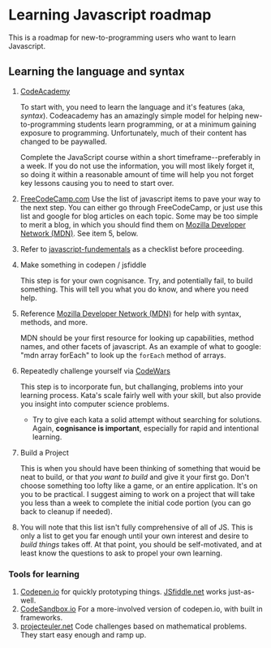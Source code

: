 

# Learning Javascript roadmap

This is a roadmap for new-to-programming users who want to learn Javascript.

## Learning the language and syntax

1. [CodeAcademy](https://www.codecademy.com/learn/javascript)

    To start with, you need to learn the language and it's features (aka, _syntax_). Codeacademy has an amazingly simple model for helping new-to-programming students learn programming, or at a minimum gaining exposure to programming. Unfortunately, much of their content has changed to be paywalled.

    Complete the JavaScript course within a short timeframe--preferably in a week. If you do not use the information, you will most likely forget it, so doing it within a reasonable amount of time will help you not forget key lessons causing you to need to start over.

2.  [FreeCodeCamp.com](https://www.freecodecamp.org/map#nested-collapseBasicJavaScript)
    Use the list of javascript items to pave your way to the next step. You can either go through FreeCodeCamp, or just use this list and google for blog articles on each topic. Some may be too simple to merit a blog, in which you should find them on [Mozilla Developer Network (MDN)](https://developer.mozilla.org/en-US/). See item 5, below.
    
3. Refer to [javascript-fundementals](./javascript-fundamentals.md) as a checklist before proceeding.

4. Make something in codepen / jsfiddle

    This step is for your own cognisance. Try, and potentially fail, to build something. This will tell you what you do know, and where you need help.

5. Reference [Mozilla Developer Network (MDN)](https://developer.mozilla.org/en-US/) for help with syntax, methods, and more.

    MDN should be your first resource for looking up capabilities, method names, and other facets of javascript.
    As an example of what to google: "mdn array forEach" to look up the `forEach` method of arrays.

6. Repeatedly challenge yourself via [CodeWars](https://www.codewars.com)

    This step is to incorporate fun, but challanging, problems into your learning process.
Kata's scale fairly well with your skill, but also provide you insight into computer science problems.

    - Try to give each kata a solid attempt without searching for solutions. Again, **cognisance is important**, especially for rapid and intentional learning.


7. Build a Project

    This is when you should have been thinking of something that wouid be neat to build, or that *you want to build* and give it your first go. Don't choose something too lofty like a game, or an entire application. It's on you to be practical. I suggest aiming to work on a project that will take you less than a week to complete the initial code portion (you can go back to cleanup if needed).

8. You will note that this list isn't fully comprehensive of all of JS. This is only a list to get you far enough until your own interest and desire to _build things_ takes off. At that point, you should be self-motivated, and at least know the questions to ask to propel your own learning.


### Tools for learning

1. [Codepen.io](https://codepen.io/) for quickly prototyping things. [JSfiddle.net](https://jsfiddle.net/) works just-as-well.
1. [CodeSandbox.io](CodeSandbox.io) For a more-involved version of codepen.io, with built in frameworks.
1. [projecteuler.net](projecteuler.net) Code challenges based on mathematical problems. They start easy enough and ramp up.
